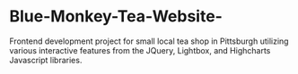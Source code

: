 # Blue-Monkey-Tea-Website-

Frontend development project for small local tea shop in Pittsburgh utilizing various interactive features from the JQuery, Lightbox, and Highcharts Javascript libraries. 
